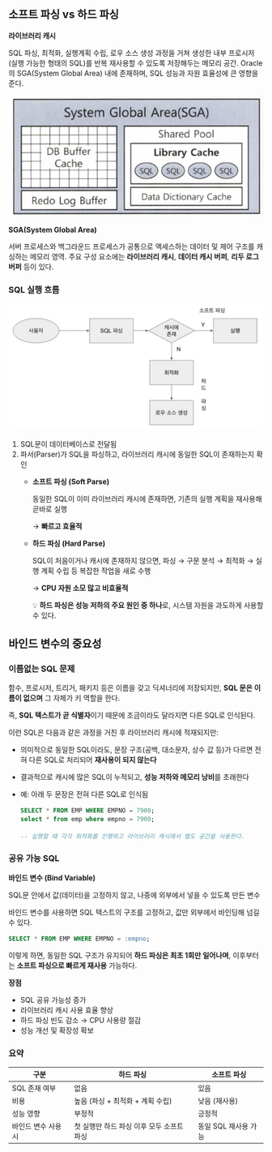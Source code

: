 ## 소프트 파싱 vs 하드 파싱

**라이브러리 캐시**

SQL 파싱, 최적화, 실행계획 수립, 로우 소스 생성 과정을 거쳐 생성한 내부 프로시저(실행 가능한 형태의 SQL)를 반복 재사용할 수 있도록 저장해두는 메모리 공간. Oracle의 SGA(System Global Area) 내에 존재하며, SQL 성능과 자원 효율성에 큰 영향을 준다.

![ch1_3.png](../img/ch1_3.png)


**SGA(System Global Area)**

서버 프로세스와 백그라운드 프로세스가 공통으로 액세스하는 데이터 및 제어 구조를 캐싱하는 메모리 영역. 주요 구성 요소에는 **라이브러리 캐시**, **데이터 캐시 버퍼**, **리두 로그 버퍼** 등이 있다.

### **SQL 실행 흐름**

![ch1_4.png](../img/ch1_4.png)


1. SQL문이 데이터베이스로 전달됨
2. 파서(Parser)가 SQL을 파싱하고, 라이브러리 캐시에 동일한 SQL이 존재하는지 확인
    - **소프트 파싱 (Soft Parse)**
        
        동일한 SQL이 이미 라이브러리 캐시에 존재하면, 기존의 실행 계획을 재사용해 곧바로 실행
        
        → **빠르고 효율적**
        
    - **하드 파싱 (Hard Parse)**
        
        SQL이 처음이거나 캐시에 존재하지 않으면, 파싱 → 구문 분석 → 최적화 → 실행 계획 수립 등 복잡한 작업을 새로 수행
        
        → **CPU 자원 소모 많고 비효율적**
        
        💡 **하드 파싱은 성능 저하의 주요 원인 중 하나**로, 시스템 자원을 과도하게 사용할 수 있다.
        

## 바인드 변수의 중요성

### 이름없는 SQL 문제

함수, 프로시저, 트리거, 패키지 등은 이름을 갖고 딕셔너리에 저장되지만, **SQL 문은 이름이 없으며** 그 자체가 키 역할을 한다.

즉, **SQL 텍스트가 곧 식별자**이기 때문에 조금이라도 달라지면 다른 SQL로 인식된다.

이런 SQL은 다음과 같은 과정을 거친 후 라이브러리 캐시에 적재되지만:

- 의미적으로 동일한 SQL이라도, 문장 구조(공백, 대소문자, 상수 값 등)가 다르면 전혀 다른 SQL로 처리되어 **재사용이 되지 않는다**
- 결과적으로 캐시에 많은 SQL이 누적되고, **성능 저하와 메모리 낭비**를 초래한다
- 예: 아래 두 문장은 전혀 다른 SQL로 인식됨
    
    ```sql
    SELECT * FROM EMP WHERE EMPNO = 7900;
    select * from emp where empno = 7900;
    
    -- 실행할 때 각각 최적화를 진행하고 라이브러리 캐시에서 별도 공간을 사용한다.
    ```
    

### 공유 가능 SQL

**바인드 변수 (Bind Variable)** 

 SQL문 안에서 값(데이터)을 고정하지 않고, 나중에 외부에서 넣을 수 있도록 만든 변수

바인드 변수를 사용하면 SQL 텍스트의 구조를 고정하고, 값만 외부에서 바인딩해 넘길 수 있다.

```sql
SELECT * FROM EMP WHERE EMPNO = :empno;
```

이렇게 하면, 동일한 SQL 구조가 유지되어 **하드 파싱은 최초 1회만 일어나며**, 이후부터는 **소프트 파싱으로 빠르게 재사용** 가능하다.

**장점**

- SQL 공유 가능성 증가
- 라이브러리 캐시 사용 효율 향상
- 하드 파싱 빈도 감소 → CPU 사용량 절감
- 성능 개선 및 확장성 확보

### 요약

| 구분 | 하드 파싱 | 소프트 파싱 |
| --- | --- | --- |
| SQL 존재 여부 | 없음 | 있음 |
| 비용 | 높음 (파싱 + 최적화 + 계획 수립) | 낮음 (재사용) |
| 성능 영향 | 부정적 | 긍정적 |
| 바인드 변수 사용 시 | 첫 실행만 하드 파싱 이후 모두 소프트 파싱 | 동일 SQL 재사용 가능 |